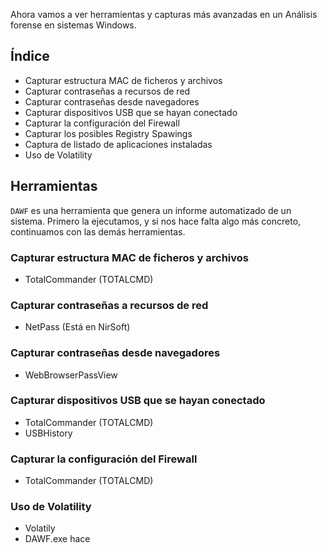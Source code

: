 Ahora vamos a ver herramientas y capturas más avanzadas en un Análisis forense en sistemas Windows.
## Índice
- Capturar estructura MAC de ficheros y archivos
- Capturar contraseñas a recursos de red
- Capturar contraseñas desde navegadores
- Capturar dispositivos USB que se hayan conectado
- Capturar la configuración del Firewall
- Capturar los posibles Registry Spawings
- Captura de listado de aplicaciones instaladas
- Uso de Volatility

## Herramientas
`DAWF` es una herramienta que genera un informe automatizado de un sistema. Primero la ejecutamos, y si nos hace falta algo más concreto, continuamos con las demás herramientas.
### Capturar estructura MAC de ficheros y archivos
- TotalCommander (TOTALCMD)
### Capturar contraseñas a recursos de red
- NetPass (Está en NirSoft)
### Capturar contraseñas desde navegadores
- WebBrowserPassView
### Capturar dispositivos USB que se hayan conectado
- TotalCommander (TOTALCMD)
- USBHistory
### Capturar la configuración del Firewall
- TotalCommander (TOTALCMD)
### Uso de Volatility
- Volatily
- DAWF.exe hace